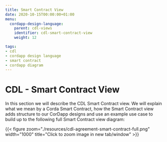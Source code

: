 ```yaml
---
title: Smart Contract View
date: 2020-10-15T00:00:00+01:00
menu:
  cordapp-design-language:
    parent: cdl-views
    identifier: cdl-smart-contract-view
    weight: 12

tags:
- cdl
- cordapp design language
- smart contract
- cordapp diagram
---
```


# CDL - Smart Contract View

In this section we will describe the CDL Smart Contract view. We will explain what we mean by a Corda Smart Contract, how the Smart Contract view adds structure to our CorDapp designs and use an example use case to build up to the following full Smart Contract view diagram:

{{< figure zoom="./resources/cdl-agreement-smart-contract-full.png" width="1000" title="Click to zoom image in new tab/window" >}}

